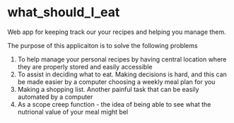 # what_should_I_eat
Web app for keeping track our your recipes and helping you manage them. 

The purpose of this applicaiton is to solve the following problems
1. To help manage your personal recipes by having central location where they are properly stored and easily accessible
2. To assist in deciding what to eat. Making decisions is hard, and this can be made easier by a computer choosing a weekly meal plan for you
3. Making a shopping list. Another painful task that can be easily automated by a computer
4. As a scope creep function - the idea of being able to see what the nutrional value of your meal might bel